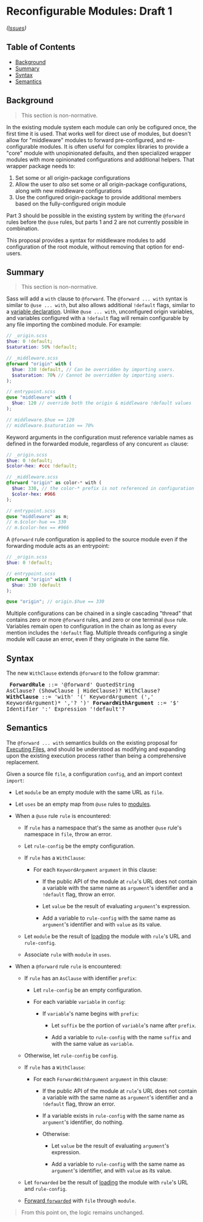 # Reconfigurable Modules: Draft 1

*([Issues](https://github.com/sass/sass/issues/2744))*

## Table of Contents

- [Background](#background)
- [Summary](#summary)
- [Syntax](#syntax)
- [Semantics](#semantics)

## Background

> This section is non-normative.

In the existing module system each module can only be cofigured once,
the first time it is used. That works well for direct use of modules,
but doesn't allow for "middleware" modules to forward pre-configured,
and re-configurable modules. It is often useful for complex libraries to
provide a "core" module with unopinionated defaults, and then specialized
wrapper modules with more opinionated configurations and additional helpers.
That wrapper package needs to:

1. Set some or all origin-package configurations
2. Allow the user to *also* set some or all origin-package configurations,
   along with new middleware configurations
3. Use the configured origin-package to provide additional members
   based on the fully-configured origin module

Part 3 should be possible in the existing system by writing the `@forward`
rules before the `@use` rules, but parts 1 and 2 are not currently possible
in combination.

This proposal provides a syntax for middleware modules to add configuration
of the root module, without removing that option for end-users.

## Summary

> This section is non-normative.

Sass will add a `with` clause to `@forward`. The `@forward ... with` syntax is
similar to `@use ... with`, but also allows additional `!default` flags,
similar to a [variable declaration][]. Unlike `@use ... with`, unconfigured
origin variables, and variables configured with a `!default` flag will remain configurable by any file importing the combined module. For example:

[variable declaration]: https://github.com/sass/sass/blob/master/spec/variables.md#syntax

```scss
// _origin.scss
$hue: 0 !default;
$saturation: 50% !default;
```

```scss
// _middleware.scss
@forward "origin" with (
  $hue: 330 !default, // Can be overridden by importing users.
  $saturation: 70% // Cannot be overridden by importing users.
);
```

```scss
// entrypoint.scss
@use "middleware" with (
  $hue: 120 // override both the origin & middleware !default values
);

// middleware.$hue == 120
// middleware.$saturation == 70%
```

Keyword arguments in the configuration must reference variable names as
defined in the forwarded module, regardless of any concurent `as` clause:

```scss
// _origin.scss
$hue: 0 !default;
$color-hex: #ccc !default;
```

```scss
// _middleware.scss
@forward "origin" as color-* with (
  $hue: 330, // the color-* prefix is not referenced in configuration
  $color-hex: #966
);
```

```scss
// entrypoint.scss
@use "middleware" as m;
// m.$color-hue == 330
// m.$color-hex == #966
```

A `@forward` rule configuration is applied to the source module even if the
forwarding module acts as an entrypoint:

```scss
// _origin.scss
$hue: 0 !default;
```

```scss
// entrypoint.scss
@forward "origin" with (
  $hue: 330 !default
);

@use "origin"; // origin.$hue == 330
```

Multiple configurations can be chained in a single cascading "thread" that
contains zero or more `@forward` rules, and zero or one terminal `@use` rule.
Variables remain open to configuration in the chain as long as every mention
includes the `!default` flag. Multiple threads configuring a single module will
cause an error, even if they originate in the same file.

## Syntax

The new `WithClause` extends `@forward` to the follow grammar:

<x><pre>
**ForwardRule**     ::= '@forward' QuotedString AsClause? (ShowClause | HideClause)?  WithClause?
**WithClause**      ::= 'with' '('
&#32;                     KeywordArgument (',' KeywordArgument)\* ','?
&#32;                   ')'
**ForwardWithArgument** ::= '$' Identifier ':' Expression '!default'?
</pre></x>

## Semantics

The `@forward ... with` semantics builds on the existing proposal for
[Executing Files][], and should be understood as modifying and expanding upon
the existing execution process rather than being a comprehensive replacement.

[Executing Files]: ../accepted/module-system.md#executing-files

Given a source file `file`, a configuration `config`, and an import context
`import`:

* Let `module` be an empty module with the same URL as `file`.

* Let `uses` be an empty map from `@use` rules to [modules][].

* When a `@use` rule `rule` is encountered:

  * If `rule` has a namespace that's the same as another `@use` rule's namespace
    in `file`, throw an error.

  * Let `rule-config` be the empty configuration.

  * If `rule` has a `WithClause`:

    * For each `KeywordArgument` `argument` in this clause:

      * If the public API of the module at `rule`'s URL does not contain a
        variable with the same name as `argument`'s identifier and a `!default`
        flag, throw an error.

      * Let `value` be the result of evaluating `argument`'s expression.

      * Add a variable to `rule-config` with the same name as `argument`'s
        identifier and with `value` as its value.

  * Let `module` be the result of [loading][] the module with `rule`'s URL
    and `rule-config`.

  * Associate `rule` with `module` in `uses`.

* When a `@forward` rule `rule` is encountered:

  * If `rule` has an `AsClause` with identifier `prefix`:

    * Let `rule-config` be an empty configuration.

    * For each variable `variable` in `config`:

      * If `variable`'s name begins with `prefix`:

        * Let `suffix` be the portion of `variable`'s name after `prefix`.

        * Add a variable to `rule-config` with the name `suffix` and with the
          same value as `variable`.

  * Otherwise, let `rule-config` be `config`.

  * If `rule` has a `WithClause`:

    * For each `ForwardWithArgument` `argument` in this clause:

      * If the public API of the module at `rule`'s URL does not contain a
        variable with the same name as `argument`'s identifier and a `!default`
        flag, throw an error.

      * If a variable exists in `rule-config` with the same name as `argument`'s
        identifier, do nothing.

      * Otherwise:

        * Let `value` be the result of evaluating `argument`'s expression.

        * Add a variable to `rule-config` with the same name as `argument`'s
          identifier, and with `value` as its value.

  * Let `forwarded` be the result of [loading][] the module with `rule`'s URL
    and `rule-config`.

  * [Forward `forwarded`][forwarding] with `file` through `module`.

> From this point on, the logic remains unchanged.

[modules]: ../accepted/module-system.md#module
[loading]: ../accepted/module-system.md#loading-modules
[forwarding]: ../accepted/module-system.md#forwarding-modules
